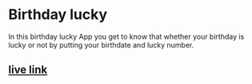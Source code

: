 # Birthday lucky

In this birthday lucky App you get to know that whether your birthday is lucky or not by putting your birthdate and lucky number.

## [live link](https://birthday-lucky2.netlify.app/)



